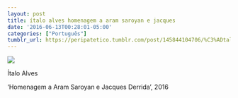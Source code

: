 ```yaml
---
layout: post
title: ítalo alves homenagem a aram saroyan e jacques
date: '2016-06-13T00:28:01-05:00'
categories: ["Português"]
tumblr_url: https://peripatetico.tumblr.com/post/145844104706/%C3%ADtalo-alves-homenagem-a-aram-saroyan-e-jacques
---
```

 ![](/tumblr_files/tumblr_o8p36pMmQs1r4928uo1_640.png)  

Ítalo Alves

‘Homenagem a Aram Saroyan e Jacques Derrida’, 2016

